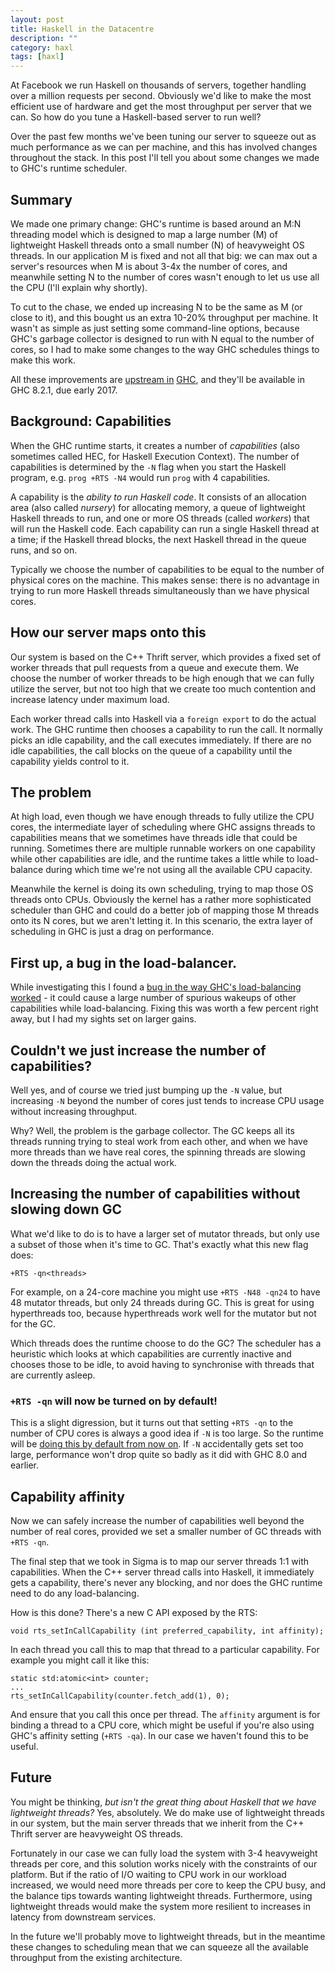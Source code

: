 ```yaml
---
layout: post
title: Haskell in the Datacentre
description: ""
category: haxl
tags: [haxl]
---
```


At Facebook we run Haskell on thousands of servers, together handling
over a million requests per second.  Obviously we'd like to make the
most efficient use of hardware and get the most throughput per server
that we can.  So how do you tune a Haskell-based server to run well?

Over the past few months we've been tuning our server to squeeze out
as much performance as we can per machine, and this has involved
changes throughout the stack.  In this post I'll tell you about some
changes we made to GHC's runtime scheduler.

## Summary

We made one primary change: GHC's runtime is based around an M:N
threading model which is designed to map a large number (M) of
lightweight Haskell threads onto a small number (N) of heavyweight OS
threads.  In our application M is fixed and not all that big: we can
max out a server's resources when M is about 3-4x the number of
cores, and meanwhile setting N to the number of cores wasn't enough to
let us use all the CPU (I'll explain why shortly).

To cut to the chase, we ended up increasing N to be the same as M (or
close to it), and this bought us an extra 10-20% throughput per
machine.  It wasn't as simple as just setting some command-line
options, because GHC's garbage collector is designed to run with N
equal to the number of cores, so I had to make some changes to the way
GHC schedules things to make this work.

All these improvements are <a
href="https://phabricator.haskell.org/rGHC76ee260778991367b8dbf07ecf7afd31f826c824">upstream
<a
href="https://phabricator.haskell.org/rGHCf703fd6b50f0ae58bc5f5ddb927a2ce28eeaddf6">in</a>
<a
href="https://phabricator.haskell.org/rGHCe68195a96529cf1cc2d9cc6a9bc05183fce5ecea">GHC</a>,
and they'll be available in GHC 8.2.1, due early 2017.

## Background: Capabilities

When the GHC runtime starts, it creates a number of *capabilities*
(also sometimes called HEC, for Haskell Execution Context).  The
number of capabilities is determined by the `-N` flag when you start
the Haskell program, e.g. `prog +RTS -N4` would run `prog` with 4
capabilities.

A capability is the *ability to run Haskell code*.  It consists of
an allocation area (also called *nursery*) for allocating memory, a
queue of lightweight Haskell threads to run, and one or more OS
threads (called *workers*) that will run the Haskell code.  Each
capability can run a single Haskell thread at a time; if the Haskell
thread blocks, the next Haskell thread in the queue runs, and so on.

Typically we choose the number of capabilities to be equal to the
number of physical cores on the machine.  This makes sense: there is
no advantage in trying to run more Haskell threads simultaneously than
we have physical cores.

## How our server maps onto this

Our system is based on the C++ Thrift server, which provides a fixed
set of worker threads that pull requests from a queue and execute
them.  We choose the number of worker threads to be high enough that
we can fully utilize the server, but not too high that we create too
much contention and increase latency under maximum load.

Each worker thread calls into Haskell via a `foreign export` to do the
actual work.  The GHC runtime then chooses a capability to run the
call.  It normally picks an idle capability, and the call executes
immediately.  If there are no idle capabilities, the call blocks on
the queue of a capability until the capability yields control to it.

## The problem

At high load, even though we have enough threads to fully utilize the
CPU cores, the intermediate layer of scheduling where GHC assigns
threads to capabilities means that we sometimes have threads idle that
could be running.  Sometimes there are multiple runnable
workers on one capability while other capabilities are idle, and the
runtime takes a little while to load-balance during which time we're
not using all the available CPU capacity.

Meanwhile the kernel is doing its own scheduling, trying to map those
OS threads onto CPUs.  Obviously the kernel has a rather more
sophisticated scheduler than GHC and could do a better job of mapping
those M threads onto its N cores, but we aren't letting it.  In this
scenario, the extra layer of scheduling in GHC is just a drag on
performance.

## First up, a bug in the load-balancer.

While investigating this I found a <a href="https://phabricator.haskell.org/rGHC1fa92ca9b1ed4cf44e2745830c9e9ccc2bee12d5">bug in the way GHC's load-balancing
worked</a> - it could cause a large number of spurious wakeups of other
capabilities while load-balancing.  Fixing this was worth a few
percent right away, but I had my sights set on larger gains.

## Couldn't we just increase the number of capabilities?

Well yes, and of course we tried just bumping up the `-N` value, but
increasing `-N` beyond the number of cores just tends to increase CPU
usage without increasing throughput.

Why? Well, the problem is the garbage collector.  The GC keeps all its
threads running trying to steal work from each other, and when we have
more threads than we have real cores, the spinning threads are
slowing down the threads doing the actual work.

## Increasing the number of capabilities without slowing down GC

What we'd like to do is to have a larger set of mutator threads, but
only use a subset of those when it's time to GC.  That's exactly what
this new flag does:

```
+RTS -qn<threads>
```

For example, on a 24-core machine you might use `+RTS -N48 -qn24` to
have 48 mutator threads, but only 24 threads during GC.  This is great
for using hyperthreads too, because hyperthreads work well for the
mutator but not for the GC.

Which threads does the runtime choose to do the GC?  The scheduler has
a heuristic which looks at which capabilities are currently inactive
and chooses those to be idle, to avoid having to synchronise with
threads that are currently asleep.

### `+RTS -qn` will now be turned on by default!

This is a slight digression, but it turns out that setting `+RTS -qn`
to the number of CPU cores is always a good idea if `-N` is too large.
So the runtime will be <a
href="https://phabricator.haskell.org/rGHC6c47f2efa3f8f4639f375d34f54c01a60c9a1a82">doing
this by default from now on</a>.  If `-N` accidentally gets set too
large, performance won't drop quite so badly as it did with GHC 8.0
and earlier.

## Capability affinity

Now we can safely increase the number of capabilities well beyond the
number of real cores, provided we set a smaller number of GC threads
with `+RTS -qn`.

The final step that we took in Sigma is to map our server threads 1:1
with capabilities.  When the C++ server thread calls into Haskell,
it immediately gets a capability, there's never any blocking, and nor
does the GHC runtime need to do any load-balancing.

How is this done?  There's a new C API exposed by the RTS:

```
void rts_setInCallCapability (int preferred_capability, int affinity);
```

In each thread you call this to map that thread to a particular
capability.  For example you might call it like this:

```
static std:atomic<int> counter;
...
rts_setInCallCapability(counter.fetch_add(1), 0);
```

And ensure that you call this once per thread.  The ``affinity``
argument is for binding a thread to a CPU core, which might be useful
if you're also using GHC's affinity setting (`+RTS -qa`).  In our case
we haven't found this to be useful.

## Future

You might be thinking, *but isn't the great thing about Haskell
that we have lightweight threads?*  Yes, absolutely.  We do make
use of lightweight threads in our system, but the main server threads
that we inherit from the C++ Thrift server are heavyweight OS threads.

Fortunately in our case we can fully load the system with 3-4
heavyweight threads per core, and this solution works nicely with the
constraints of our platform.  But if the ratio of I/O waiting to CPU
work in our workload increased, we would need more threads per core to
keep the CPU busy, and the balance tips towards wanting lightweight
threads.  Furthermore, using lightweight threads would make the system
more resilient to increases in latency from downstream services.

In the future we'll probably move to lightweight threads, but in the
meantime these changes to scheduling mean that we can squeeze all the
available throughput from the existing architecture.
